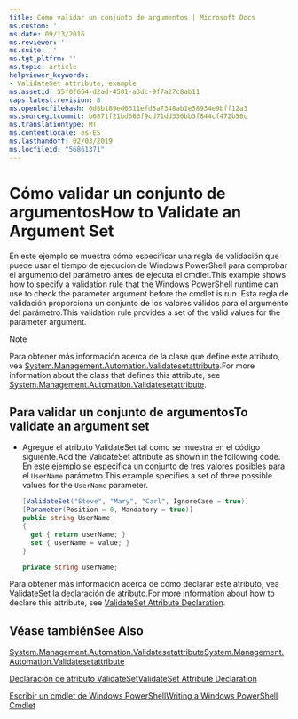 ```yaml
---
title: Cómo validar un conjunto de argumentos | Microsoft Docs
ms.custom: ''
ms.date: 09/13/2016
ms.reviewer: ''
ms.suite: ''
ms.tgt_pltfrm: ''
ms.topic: article
helpviewer_keywords:
- ValidateSet attribute, example
ms.assetid: 55f0f664-d2ad-4501-a3dc-9f7a27c8ab11
caps.latest.revision: 8
ms.openlocfilehash: 6d8b189ed6311efd5a7348ab1e58934e9bff12a3
ms.sourcegitcommit: b6871f21bd666f9cd71dd336bb3f844cf472b56c
ms.translationtype: MT
ms.contentlocale: es-ES
ms.lasthandoff: 02/03/2019
ms.locfileid: "56861371"
---
```

# <a name="how-to-validate-an-argument-set"></a><span data-ttu-id="ef8be-102">Cómo validar un conjunto de argumentos</span><span class="sxs-lookup"><span data-stu-id="ef8be-102">How to Validate an Argument Set</span></span>

<span data-ttu-id="ef8be-103">En este ejemplo se muestra cómo especificar una regla de validación que puede usar el tiempo de ejecución de Windows PowerShell para comprobar el argumento del parámetro antes de ejecuta el cmdlet.</span><span class="sxs-lookup"><span data-stu-id="ef8be-103">This example shows how to specify a validation rule that the Windows PowerShell runtime can use to check the parameter argument before the cmdlet is run.</span></span> <span data-ttu-id="ef8be-104">Esta regla de validación proporciona un conjunto de los valores válidos para el argumento del parámetro.</span><span class="sxs-lookup"><span data-stu-id="ef8be-104">This validation rule provides a set of the valid values for the parameter argument.</span></span>

> [!NOTE]
> <span data-ttu-id="ef8be-105">Para obtener más información acerca de la clase que define este atributo, vea [System.Management.Automation.Validatesetattribute](/dotnet/api/System.Management.Automation.ValidateSetAttribute).</span><span class="sxs-lookup"><span data-stu-id="ef8be-105">For more information about the class that defines this attribute, see [System.Management.Automation.Validatesetattribute](/dotnet/api/System.Management.Automation.ValidateSetAttribute).</span></span>

## <a name="to-validate-an-argument-set"></a><span data-ttu-id="ef8be-106">Para validar un conjunto de argumentos</span><span class="sxs-lookup"><span data-stu-id="ef8be-106">To validate an argument set</span></span>

- <span data-ttu-id="ef8be-107">Agregue el atributo ValidateSet tal como se muestra en el código siguiente.</span><span class="sxs-lookup"><span data-stu-id="ef8be-107">Add the ValidateSet attribute as shown in the following code.</span></span> <span data-ttu-id="ef8be-108">En este ejemplo se especifica un conjunto de tres valores posibles para el `UserName` parámetro.</span><span class="sxs-lookup"><span data-stu-id="ef8be-108">This example specifies a set of three possible values for the `UserName` parameter.</span></span>

    ```csharp
    [ValidateSet("Steve", "Mary", "Carl", IgnoreCase = true)]
    [Parameter(Position = 0, Mandatory = true)]
    public string UserName
    {
      get { return userName; }
      set { userName = value; }
    }

    private string userName;
    ```

<span data-ttu-id="ef8be-109">Para obtener más información acerca de cómo declarar este atributo, vea [ValidateSet la declaración de atributo](./validateset-attribute-declaration.md).</span><span class="sxs-lookup"><span data-stu-id="ef8be-109">For more information about how to declare this attribute, see [ValidateSet Attribute Declaration](./validateset-attribute-declaration.md).</span></span>

## <a name="see-also"></a><span data-ttu-id="ef8be-110">Véase también</span><span class="sxs-lookup"><span data-stu-id="ef8be-110">See Also</span></span>

[<span data-ttu-id="ef8be-111">System.Management.Automation.Validatesetattribute</span><span class="sxs-lookup"><span data-stu-id="ef8be-111">System.Management.Automation.Validatesetattribute</span></span>](/dotnet/api/System.Management.Automation.ValidateSetAttribute)

[<span data-ttu-id="ef8be-112">Declaración de atributo ValidateSet</span><span class="sxs-lookup"><span data-stu-id="ef8be-112">ValidateSet Attribute Declaration</span></span>](./validateset-attribute-declaration.md)

[<span data-ttu-id="ef8be-113">Escribir un cmdlet de Windows PowerShell</span><span class="sxs-lookup"><span data-stu-id="ef8be-113">Writing a Windows PowerShell Cmdlet</span></span>](./writing-a-windows-powershell-cmdlet.md)
